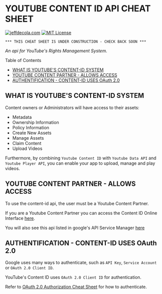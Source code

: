 # YOUTUBE CONTENT ID API CHEAT SHEET

[![jeffdecola.com](https://img.shields.io/badge/website-jeffdecola.com-blue)](https://jeffdecola.com)
[![MIT License](https://img.shields.io/:license-mit-blue.svg)](https://jeffdecola.mit-license.org)

```text
*** THIS CHEAT SHEET IS UNDER CONSTRUCTION - CHECK BACK SOON ***
```

_An api for YouTube's Rights Management System._

Table of Contents

* [WHAT IS YOUTUBE'S CONTENT-ID SYSTEM](https://github.com/JeffDeCola/my-cheat-sheets/tree/master/software/development/software-architectures/api/youtube-content-id-api-cheat-sheet#what-is-youtubes-content-id-system)
* [YOUTUBE CONTENT PARTNER - ALLOWS ACCESS](https://github.com/JeffDeCola/my-cheat-sheets/tree/master/software/development/software-architectures/api/youtube-content-id-api-cheat-sheet#youtube-content-partner---allows-access)
* [AUTHENTIFICATION - CONTENT-ID USES OAuth 2.0](https://github.com/JeffDeCola/my-cheat-sheets/tree/master/software/development/software-architectures/api/youtube-content-id-api-cheat-sheet#authentification---content-id-uses-oauth-20)

## WHAT IS YOUTUBE'S CONTENT-ID SYSTEM

Content owners or Administrators will have access to their assets:

* Metadata
* Ownership Information
* Policy Information
* Create New Assets
* Manage Assets
* Claim Content
* Upload Videos

Furthermore, by combining `Youtube Content ID` with `Youtube Data API`
and `Youtube Player API`, you can enable your app to upload, manage and play videos.

## YOUTUBE CONTENT PARTNER - ALLOWS ACCESS

To use the content-id api, the user must be a Youtube Content Partner.

If you are a Youtube Content Partner you can access the
Content ID Online Interface [here](https://www.youtube.com/content_id?o=U).

You will also see this api listed in google's API Service Manager
[here](https://console.developers.google.com/apis/dashboard)

## AUTHENTIFICATION - CONTENT-ID USES OAuth 2.0

Google uses many ways to authenticate, such as `API Key`,  `Service Account` or
`OAuth 2.0 Client ID`.

YouTube's Content ID uses `OAuth 2.0 Client ID` for authentication.

Refer to [OAuth 2.0 Authorization Cheat Sheet](https://github.com/JeffDeCola/my-cheat-sheets/tree/master/software/development/software-architectures/authorization/OAuth-2.0-authorization-cheat-sheet)
for how to authenticate.
